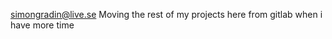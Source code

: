 simongradin@live.se
Moving the rest of my projects here from gitlab when i have more time
<!---
SyberKraken/SyberKraken is a ✨ special ✨ repository because its `README.md` (this file) appears on your GitHub profile.
You can click the Preview link to take a look at your changes.
--->
